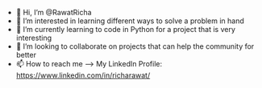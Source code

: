 - 👋 Hi, I’m @RawatRicha
- 👀 I’m interested in learning different ways to solve a problem in hand
- 🌱 I’m currently learning to code in Python for a project that is very interesting
- 💞️ I’m looking to collaborate on projects that can help the community for better
- 📫 How to reach me --> My LinkedIn Profile: https://www.linkedin.com/in/richarawat/

<!---
RawatRicha/RawatRicha is a ✨ special ✨ repository because its `README.md` (this file) appears on your GitHub profile.
You can click the Preview link to take a look at your changes.
--->
